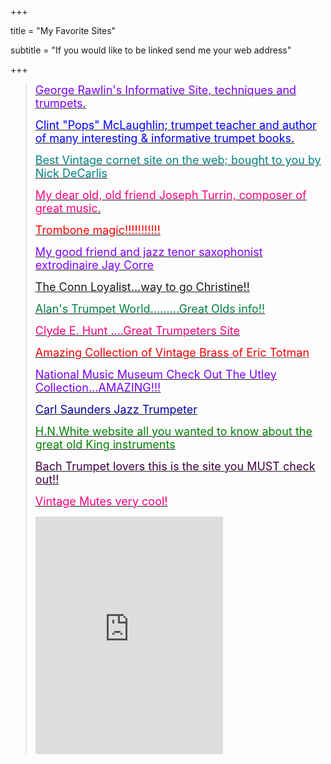 +++


title = "My Favorite Sites"

subtitle = "If you would like to be linked send me your web address"



+++

<blockquote>
    <div align="left">
      <p><u><font size="4" color="#8000FF"><a href="http://www.grawlin.com/index2.html"><font color="#7900F2">George
        Rawlin's Informative Site, techniques and trumpets.</font></a></font></u></p>
      <p><font size="4"><a href="http://www.bbtrumpet.com/"><font color="#0000FF">Clint
        "Pops" McLaughlin; trumpet teacher and author of many interesting
        &amp; informative trumpet books.</font></a></font></p>
            <p><font size="4" color="#000000"><a href="http://www.vintagecornets.com/"><font color="#008080">Best
                Vintage cornet site on the web; bought to you by Nick DeCarlis</font></a></font></p>
            <p><font size="4" color="#000000"><a href="http://www.josephturrin.com/"><font color="#FF0080">My
                dear old, old friend Joseph Turrin, composer of great music.</font></a></font></p>
            <p><font size="4" color="#0000FF"><a href="http://www.t-bonetime.com/page/page/539932.htm"><font color="#FF0000">Trombone
                magic!!!!!!!!!!!</font></a></font></p>
            <p><font size="4" color="#0000FF"><a href="https://music.metason.net/artistinfo?name=Jay%20Corre"><font color="#8000FF">My
                good friend and jazz tenor saxophonist extrodinaire Jay Corre</font></a></font></p>
            <p><font size="4" color="#0000FF"><a href="http://www.xs4all.nl/%7Ecderksen/">The
                Conn Loyalist...way to go Christine!!</a></font></p>
            <p><font size="4"><u><font color="#0000A0"><a href="http://rouses.net/trumpet/asrtrmpt.htm"><font color="#008040">Alan's
                Trumpet World.........Great Olds info!!</font></a></font></u></font></p>
            <p><u><font size="4" color="#FF0080"><a href="http://www.bflatmusic.com/"><font color="#F9007C">Clyde
                E. Hunt ....Great Trumpeters Site</font></a></font></u></p>
            <p><u><font size="4"><a href="http://www.horncollector.com/"><font color="#F90000">Amazing
                Collection of Vintage Brass</font></a><font color="#F90000"> of
                Eric Totman</font></font></u></p>
            <p><u><font size="4" color="#8000FF"><a href="https://www.nmmusd.org/"><font color="#7900F2">National
                Music Museum Check Out The Utley Collection...AMAZING!!!</font></a></font></u></p>
            <p><u><font size="4" color="#8000FF"><a href="http://www.carlsaunders.com/"><font color="#0000A0">Carl
                Saunders Jazz Trumpeter</font></a></font></u></p>
            <p><u><font size="4" color="#8000FF"><a href="http://www.hnwhite.com/"><font color="#008000">H.N.White
              website all you wanted to know about the great old King instruments</font></a></font></u></p>
            <p><u><font size="4" color="#8000FF"><a href="http://www.bachloyalist.com/"><font color="#400040">Bach
              Trumpet lovers this is the site you MUST check out!!</font></a></font></u></p>
            <p><u><font size="4" color="#FF0080"><a href="http://www.VintageMutes.com"><font color="#F9007C">Vintage
              Mutes very cool!</font></a></font></u></p>
        </div>
        <iframe src="https://open.spotify.com/embed/track/7hm4HTk9encxT0LYC0J6oI" width="300" height="380" frameborder="0" allowtransparency="true" allow="encrypted-media"></iframe>
    </blockquote>
